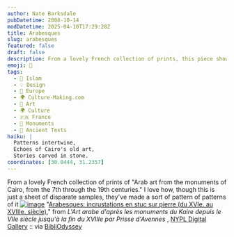 ```yaml
---
author: Nate Barksdale
pubDatetime: 2008-10-14
modDatetime: 2025-04-10T17:29:28Z
title: Arabesques
slug: arabesques
featured: false
draft: false
description: From a lovely French collection of prints, this piece showcases "Arab art from the monuments of Cairo, from the 7th through the 19th centuries," illustrating a vibrant tapestry of designs over the centuries.
emoji: 🎨
tags:
  - 🌙 Islam
  - 💡 Design
  - 🍷 Europe
  - 🌍 Culture-Making.com
  - 🎨 Art
  - 🌍 Culture
  - 🇫🇷 France
  - 🕌 Monuments
  - 📜 Ancient Texts
haiku: |
  Patterns intertwine,  
  Echoes of Cairo's old art,  
  Stories carved in stone.
coordinates: [30.0444, 31.2357]
---
```


From a lovely French collection of prints of "Arab art from the monuments of Cairo, from the 7th through the 19th centuries." I love how, though this is just a sheet of disparate samples, they've made a sort of pattern of patterns of it
[![image](http://culture-making.com/media/2936768421_f9e7204f56_o.jpg)](http://bibliodyssey.blogspot.com/2008/10/lart-arabe.html)
"[Arabesques: incrustations en stuc sur pierre (du XVIe. au XVIIIe. siècle)](http://bibliodyssey.blogspot.com/2008/10/lart-arabe.html)," from _L'Art arabe d'après les monuments du Kaire depuis le VIIe siècle jusqu'à la fin du XVIIIe par Prisse d'Avennes_ , [NYPL Digital Gallery](http://bibliodyssey.blogspot.com/2008/10/lart-arabe.html) :: via [BibliOdyssey](http://bibliodyssey.blogspot.com/2008/10/lart-arabe.html)
